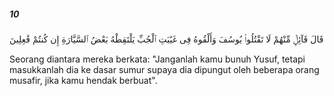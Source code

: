 ##### 10

<span class="ayah">قَالَ قَآئِلٌۭ مِّنْهُمْ لَا تَقْتُلُوا۟ يُوسُفَ وَأَلْقُوهُ فِى غَيَٰبَتِ ٱلْجُبِّ يَلْتَقِطْهُ بَعْضُ ٱلسَّيَّارَةِ إِن كُنتُمْ فَٰعِلِينَ</span>

<span class="ayah_translation">Seorang diantara mereka berkata: "Janganlah kamu bunuh Yusuf, tetapi masukkanlah dia ke dasar sumur supaya dia dipungut oleh beberapa orang musafir, jika kamu hendak berbuat".</span>
